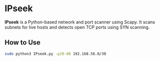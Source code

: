 # IPseek

**IPseek** is a Python-based network and port scanner using Scapy. It scans subnets for live hosts and detects open TCP ports using SYN scanning.

## How to Use

```bash
sudo python3 IPseek.py -p20-80 192.168.56.0/30

